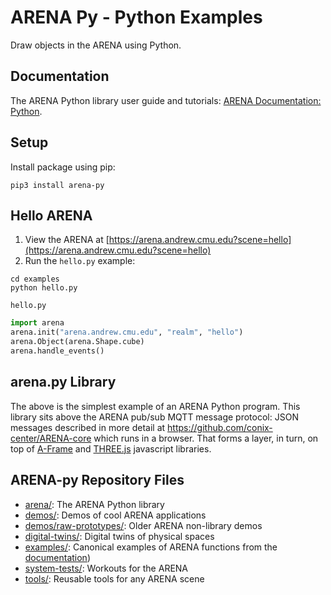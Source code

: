 # ARENA Py - Python Examples
Draw objects in the ARENA using Python.

## Documentation
The ARENA Python library user guide and tutorials: [ARENA Documentation: Python](https://conix-center.github.io/ARENA/content/python/).

## Setup
Install package using pip:
```shell
pip3 install arena-py
```

## Hello ARENA
1. View the ARENA at [https://arena.andrew.cmu.edu?scene=hello](https://arena.andrew.cmu.edu?scene=hello)
1. Run the `hello.py` example:
```shell
cd examples
python hello.py
```

`hello.py`
```python
import arena
arena.init("arena.andrew.cmu.edu", "realm", "hello")
arena.Object(arena.Shape.cube)
arena.handle_events()
```

## arena.py Library
The above is the simplest example of an ARENA Python program. This library sits above the ARENA pub/sub MQTT
message protocol: JSON messages described in more detail at https://github.com/conix-center/ARENA-core which runs in a browser. That forms a layer, in turn, on top of [A-Frame](https://aframe.io/) and [THREE.js](http://threejs.org/) javascript libraries.

## ARENA-py Repository Files
- [arena/](arena/): The ARENA Python library
- [demos/](demos/): Demos of cool ARENA applications
- [demos/raw-prototypes/](demos/raw-prototypes/): Older ARENA non-library demos
- [digital-twins/](digital-twins/): Digital twins of physical spaces
- [examples/](examples/): Canonical examples of ARENA functions from the [documentation](https://conix-center.github.io/ARENA/content/python/))
- [system-tests/](system-tests/): Workouts for the ARENA 
- [tools/](tools/): Reusable tools for any ARENA scene
